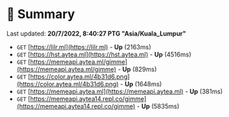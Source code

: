 # 📖 Summary
Last updated: **20/7/2022, 8:40:27 PTG "Asia/Kuala_Lumpur"**

- `GET` [https://lilr.ml](https://lilr.ml) - **Up** (2163ms)
- `GET` [https://hst.aytea.ml](https://hst.aytea.ml) - **Up** (4516ms)
- `GET` [https://memeapi.aytea.ml/gimme](https://memeapi.aytea.ml/gimme) - **Up** (829ms)
- `GET` [https://color.aytea.ml/4b31d6.png](https://color.aytea.ml/4b31d6.png) - **Up** (1648ms)
- `GET` [https://memeapi.aytea.ml](https://memeapi.aytea.ml) - **Up** (381ms)
- `GET` [https://memeapi.aytea14.repl.co/gimme](https://memeapi.aytea14.repl.co/gimme) - **Up** (5835ms)
